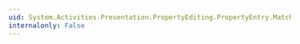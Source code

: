 ```yaml
---
uid: System.Activities.Presentation.PropertyEditing.PropertyEntry.MatchesFilter
internalonly: False
---
```

